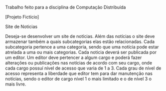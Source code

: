 Trabalho feito para a disciplina de Computação Distribuída

[Projeto Fictício]

Site de Noticias

Deseja-se desenvolver um site de notícias. Além das notícias o site deve armazenar também a quais subcategorias elas estão relacionadas. 
Cada subcategoria pertence a uma categoria, sendo que uma notícia pode estar atrelada a uma ou mais categorias.
Cada noticia deverá ser publicada por um editor. Um editor deve pertencer a algum cargo e poderá fazer alterações ou 
publicações nas notícias de acordo com seu cargo, onde cada cargo possuí nível de acesso que varia de 1 a 3. Cada grau de nível de acesso representa
a liberdade que editor tem para dar manutenção nas notícias, sendo o editor de cargo nível 1 o mais limitado e o de nível 3 o mais livre. 
